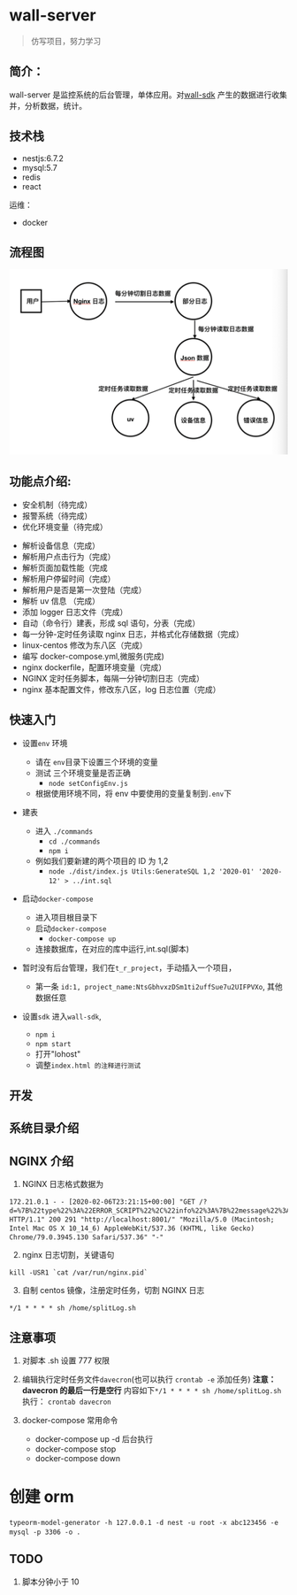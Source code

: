 # wall-server

> 仿写项目，努力学习

## 简介：

wall-server 是监控系统的后台管理，单体应用。对[wall-sdk](https://github.com/iSAM2016/wall-sdk) 产生的数据进行收集并，分析数据，统计。

## 技术栈

- nestjs:6.7.2
- mysql:5.7
- redis
- react

运维：

- docker

## 流程图

![](./jiagou.png)

## 功能点介绍:

- 安全机制（待完成）
- 报警系统（待完成）
- 优化环境变量（待完成）

* 解析设备信息（完成）
* 解析用户点击行为（完成）
* 解析页面加载性能（完成
* 解析用户停留时间（完成）
* 解析用户是否是第一次登陆（完成）
* 解析 uv 信息 （完成）
* 添加 logger 日志文件（完成）
* 自动（命令行）建表，形成 sql 语句，分表（完成）
* 每一分钟-定时任务读取 nginx 日志，并格式化存储数据（完成）
* linux-centos 修改为东八区（完成）
* 编写 docker-compose.yml,微服务(完成)
* nginx dockerfile，配置环境变量（完成）
* NGINX 定时任务脚本，每隔一分钟切割日志（完成）
* nginx 基本配置文件，修改东八区，log 日志位置（完成）

## 快速入门

- 设置`env` 环境

  - 请在 `env`目录下设置三个环境的变量
  - 测试 三个环境变量是否正确
    - `node setConfigEnv.js`
  - 根据使用环境不同，将 env 中要使用的变量复制到`.env`下

* 建表

  - 进入 `./commands`
    - `cd ./commands`
    - `npm i`
  - 例如我们要新建的两个项目的 ID 为 1,2
    - `node ./dist/index.js Utils:GenerateSQL 1,2 '2020-01' '2020-12' > ../int.sql`

- 启动`docker-compose`

  - 进入项目根目录下
  - 启动`docker-compose`
    - `docker-compose up`
  - 连接数据库，在对应的库中运行,int.sql(脚本)

- 暂时没有后台管理，我们在`t_r_project`，手动插入一个项目，

  - 第一条 `id:1, project_name:NtsGbhvxzDSm1ti2uffSue7u2UIFPVXo`, 其他数据任意

- 设置`sdk`
  进入`wall-sdk`,
  - `npm i`
  - `npm start`
  - 打开"lohost"
  - 调整`index.html 的注释进行测试`

## 开发

## 系统目录介绍

## NGINX 介绍

1. NGINX 日志格式数据为

```
172.21.0.1 - - [2020-02-06T23:21:15+00:00] "GET /?d=%7B%22type%22%3A%22ERROR_SCRIPT%22%2C%22info%22%3A%7B%22message%22%3A%22%E9%9D%99%E6%80%81%E8%B5%84%E6%BA%90%E5%8A%A0%E8%BD%BD%E9%94%99%E8%AF%AF%22%2C%22typeName%22%3A%22script%22%2C%22sourceUrl%22%3A%22https%3A%2F%2Funpkg.com%2Faxios%2Fdist%2Faxios.i.js%22%7D%2C%22options%22%3A%7B%22token%22%3A%229999%22%2C%22origin%22%3A%22http%3A%2F%2Flocalhost%3A9090%22%2C%22isTest%22%3Afalse%2C%22frequency%22%3A1%2C%22userId%22%3A%22wall_KLSkzxldp0fxpyHXOKSuCrMJQoWMoKg2%22%7D%2C%22key%22%3A%22jwQ2ZrE3rOFlOsj19yrIkatrKQBsdRJD%22%2C%22version%22%3A%220.2.2%22%2C%22createTime%22%3A1580905596382%2C%22deviceInfo%22%3A%7B%22deviceName%22%3A%22PC%22%2C%22browserName%22%3A%22chrome%22%2C%22browserVersion%22%3A%2279.0.3945.130%22%2C%22os%22%3A%22web%22%7D%2C%22currentUrl%22%3A%22http%253A%252F%252Flocalhost%253A8001%252F%22%2C%22isUpload%22%3Atrue%7D HTTP/1.1" 200 291 "http://localhost:8001/" "Mozilla/5.0 (Macintosh; Intel Mac OS X 10_14_6) AppleWebKit/537.36 (KHTML, like Gecko) Chrome/79.0.3945.130 Safari/537.36" "-"
```

2.  nginx 日志切割，关键语句

```
kill -USR1 `cat /var/run/nginx.pid`
```

3. 自制 centos 镜像，注册定时任务，切割 NGINX 日志

```
*/1 * * * * sh /home/splitLog.sh
```

## 注意事项

1. 对脚本 .sh 设置 777 权限
2. 编辑执行定时任务文件`davecron`(也可以执行 `crontab -e` 添加任务)
   **注意： davecron 的最后一行是空行**
   内容如下`*/1 * * * * sh /home/splitLog.sh`
   执行： `crontab davecron`

3. docker-compose 常用命令
   - docker-compose up -d 后台执行
   - docker-compose stop
   - docker-compose down

# 创建 orm

`typeorm-model-generator -h 127.0.0.1 -d nest -u root -x abc123456 -e mysql -p 3306 -o .`

## TODO

1.  脚本分钟小于 10
